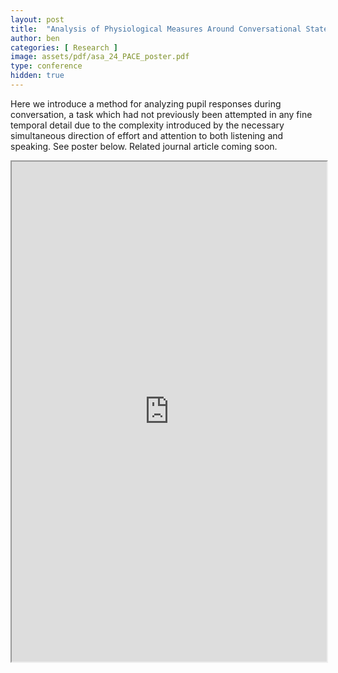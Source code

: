 ```yaml
---
layout: post
title:  "Analysis of Physiological Measures Around Conversational State Changes"
author: ben
categories: [ Research ]
image: assets/pdf/asa_24_PACE_poster.pdf
type: conference
hidden: true
---
```


Here we introduce a method for analyzing pupil responses during conversation, a task which had not previously been attempted in any fine temporal detail due to the complexity introduced by the necessary simultaneous direction of effort and attention to both listening and speaking. See poster below. Related journal article coming soon.


<iframe src="https://bpmasters.me/assets/pdf/assets/pdf/asa_24_PACE_poster.pdf#zoom=FitW" style="width:100%;" height="800px" allow="autoplay"></iframe>